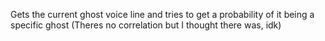 Gets the current ghost voice line and tries to get a probability of it being a specific ghost (Theres no correlation but I thought there was, idk)

